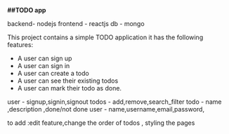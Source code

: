 
**##TODO app**

backend- nodejs
frontend - reactjs
db - mongo

This project contains a simple TODO application 
it has the following features:
  - A user can sign up
  - A user can sign in
  - A user can create a todo
  - A user can see their existing todos
  - A user can mark their todo as done.



  user  - signup,signin,signout
  todos - add,remove,search_filter
  todo - name ,description ,done/not done
  user - name,username,email,password,

  to add :edit feature,change the order of todos , styling the pages